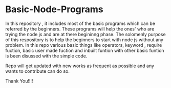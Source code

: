 # Basic-Node-Programs
In this repository , it includes most of the basic programs which can be referred by the beginners.
These programs will help the ones' who are trying the node js and are at there begininng phase.
The solomenly purpose of this respository is to help the beginners to start with node js without any problem.
In this repo various basic things like operators, keyword , require fuction, basic user made fuction and inbuilt funtion with other basic funtion is been disussed with the simple code.

Repo will get updated with new works as frequent as possible and any wants to contribute can do so.

Thank You!!!!
